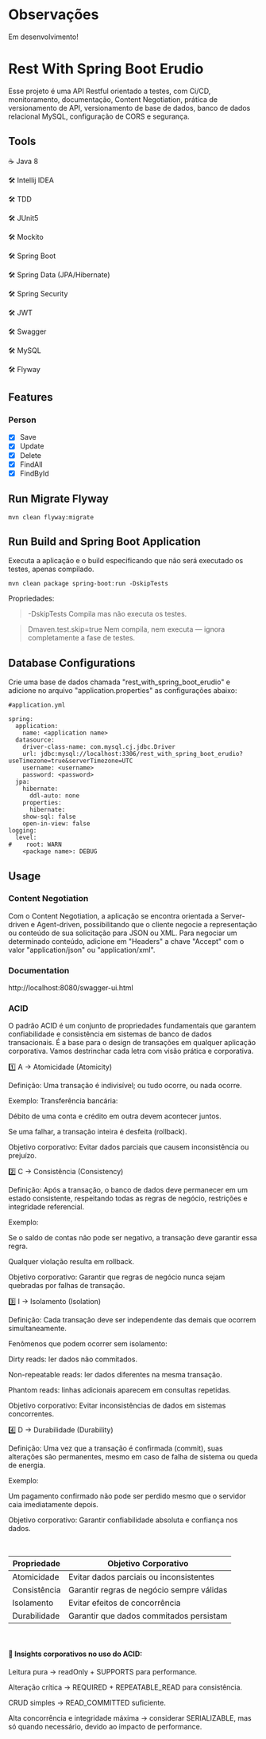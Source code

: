 # Observações

Em desenvolvimento!

# Rest With Spring Boot Erudio

Esse projeto é uma API Restful orientado a testes, com Ci/CD, monitoramento, documentação, Content Negotiation, prática de versionamento de API, versionamento de base de dados, banco de dados relacional MySQL, configuração de CORS e segurança.

## Tools

:coffee: Java 8

:hammer_and_wrench: Intellij IDEA

:hammer_and_wrench: TDD

:hammer_and_wrench: JUnit5

:hammer_and_wrench: Mockito

:hammer_and_wrench: Spring Boot

:hammer_and_wrench: Spring Data (JPA/Hibernate)

:hammer_and_wrench: Spring Security

:hammer_and_wrench: JWT

:hammer_and_wrench: Swagger

:hammer_and_wrench: MySQL

:hammer_and_wrench: Flyway

## Features

### Person

- [X] Save
- [X] Update
- [X] Delete
- [X] FindAll
- [X] FindById

## Run Migrate Flyway

```mvn clean flyway:migrate```

## Run Build and Spring Boot Application

Executa a aplicação e o build especificando que não será executado os testes, apenas compilado.

```mvn clean package spring-boot:run -DskipTests```

Propriedades:

> -DskipTests	Compila mas não executa os testes.

> Dmaven.test.skip=true	Nem compila, nem executa — ignora completamente a fase de testes.

## Database Configurations

Crie uma base de dados chamada "rest_with_spring_boot_erudio" e adicione no arquivo "application.properties" as configurações abaixo:

```
#application.yml

spring:
  application:
    name: <application name>
  datasource:
    driver-class-name: com.mysql.cj.jdbc.Driver
    url: jdbc:mysql://localhost:3306/rest_with_spring_boot_erudio?useTimezone=true&serverTimezone=UTC
    username: <username>
    password: <password>
  jpa:
    hibernate:
      ddl-auto: none
    properties:
      hibernate:
    show-sql: false
    open-in-view: false
logging:
  level:
#    root: WARN
    <package name>: DEBUG
```

## Usage

### Content Negotiation

Com o Content Negotiation, a aplicação se encontra orientada a Server-driven e Agent-driven, possibilitando que o cliente negocie a representação ou conteúdo de sua solicitação para JSON ou XML. Para negociar um determinado conteúdo, adicione em "Headers" a chave "Accept" com o valor "application/json" ou "application/xml".

### Documentation

http://localhost:8080/swagger-ui.html

### ACID

O padrão ACID é um conjunto de propriedades fundamentais que garantem confiabilidade e consistência em sistemas de banco de dados transacionais. É a base para o design de transações em qualquer aplicação corporativa. Vamos destrinchar cada letra com visão prática e corporativa.

1️⃣ A → Atomicidade (Atomicity)

Definição: Uma transação é indivisível; ou tudo ocorre, ou nada ocorre.

Exemplo: Transferência bancária:

Débito de uma conta e crédito em outra devem acontecer juntos.

Se uma falhar, a transação inteira é desfeita (rollback).

Objetivo corporativo: Evitar dados parciais que causem inconsistência ou prejuízo.

2️⃣ C → Consistência (Consistency)

Definição: Após a transação, o banco de dados deve permanecer em um estado consistente, respeitando todas as regras de negócio, restrições e integridade referencial.

Exemplo:

Se o saldo de contas não pode ser negativo, a transação deve garantir essa regra.

Qualquer violação resulta em rollback.

Objetivo corporativo: Garantir que regras de negócio nunca sejam quebradas por falhas de transação.

3️⃣ I → Isolamento (Isolation)

Definição: Cada transação deve ser independente das demais que ocorrem simultaneamente.

Fenômenos que podem ocorrer sem isolamento:

Dirty reads: ler dados não commitados.

Non-repeatable reads: ler dados diferentes na mesma transação.

Phantom reads: linhas adicionais aparecem em consultas repetidas.

Objetivo corporativo: Evitar inconsistências de dados em sistemas concorrentes.

4️⃣ D → Durabilidade (Durability)

Definição: Uma vez que a transação é confirmada (commit), suas alterações são permanentes, mesmo em caso de falha de sistema ou queda de energia.

Exemplo:

Um pagamento confirmado não pode ser perdido mesmo que o servidor caia imediatamente depois.

Objetivo corporativo: Garantir confiabilidade absoluta e confiança nos dados.

<br />

| Propriedade  | Objetivo Corporativo                      |
| ------------ | ----------------------------------------- |
| Atomicidade  | Evitar dados parciais ou inconsistentes   |
| Consistência | Garantir regras de negócio sempre válidas |
| Isolamento   | Evitar efeitos de concorrência            |
| Durabilidade | Garantir que dados commitados persistam   |

<br />

#### 🔑 Insights corporativos no uso do ACID:

Leitura pura → readOnly + SUPPORTS para performance.

Alteração crítica → REQUIRED + REPEATABLE_READ para consistência.

CRUD simples → READ_COMMITTED suficiente.

Alta concorrência e integridade máxima → considerar SERIALIZABLE, mas só quando necessário, devido ao impacto de performance.